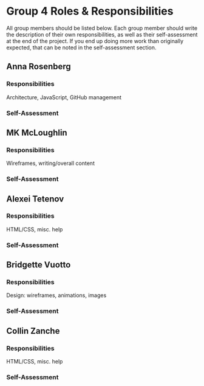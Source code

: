 # Group 4 Roles & Responsibilities

All group members should be listed below. Each group member should write the description of their own responsibilities, as well as their self-assessment at the end of the project. If you end up doing more work than originally expected, that can be noted in the self-assessment section. 

## Anna Rosenberg

### Responsibilities
Architecture, JavaScript, GitHub management


### Self-Assessment



## MK McLoughlin

### Responsibilities
Wireframes, writing/overall content

### Self-Assessment


## Alexei Tetenov

### Responsibilities
HTML/CSS, misc. help

### Self-Assessment


## Bridgette Vuotto

### Responsibilities
Design: wireframes, animations, images

### Self-Assessment


## Collin Zanche

### Responsibilities
HTML/CSS, misc. help

### Self-Assessment
